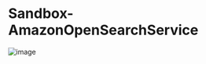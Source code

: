 # Sandbox-AmazonOpenSearchService
![image](https://user-images.githubusercontent.com/31363256/169644405-3b9e4f59-a59e-444a-8643-a96b11228ebc.png)
